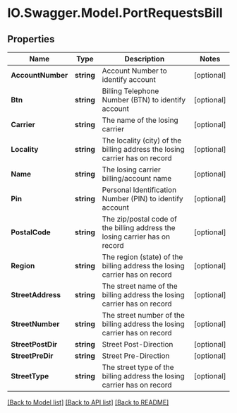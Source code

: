 # IO.Swagger.Model.PortRequestsBill
## Properties

Name | Type | Description | Notes
------------ | ------------- | ------------- | -------------
**AccountNumber** | **string** | Account Number to identify account | [optional] 
**Btn** | **string** | Billing Telephone Number (BTN) to identify account | [optional] 
**Carrier** | **string** | The name of the losing carrier | [optional] 
**Locality** | **string** | The locality (city) of the billing address the losing carrier has on record | [optional] 
**Name** | **string** | The losing carrier billing/account name | [optional] 
**Pin** | **string** | Personal Identification Number (PIN) to identify account | [optional] 
**PostalCode** | **string** | The zip/postal code of the billing address the losing carrier has on record | [optional] 
**Region** | **string** | The region (state) of the billing address the losing carrier has on record | [optional] 
**StreetAddress** | **string** | The street name of the billing address the losing carrier has on record | [optional] 
**StreetNumber** | **string** | The street number of the billing address the losing carrier has on record | [optional] 
**StreetPostDir** | **string** | Street Post-Direction | [optional] 
**StreetPreDir** | **string** | Street Pre-Direction | [optional] 
**StreetType** | **string** | The street type of the billing address the losing carrier has on record | [optional] 

[[Back to Model list]](../README.md#documentation-for-models) [[Back to API list]](../README.md#documentation-for-api-endpoints) [[Back to README]](../README.md)

